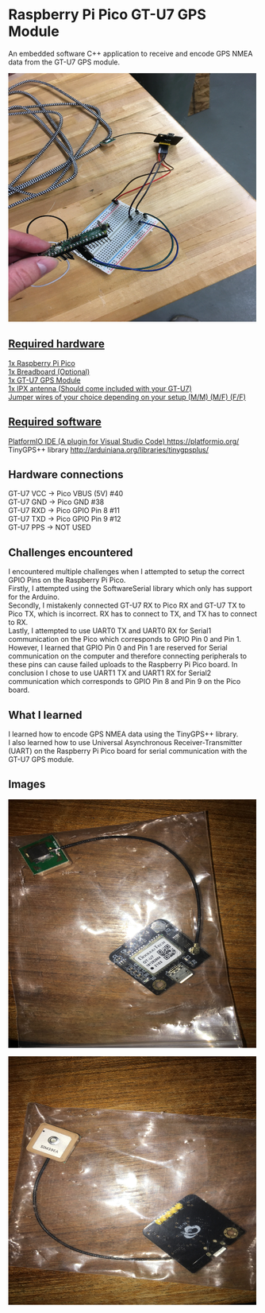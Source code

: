# Raspberry Pi Pico GT-U7 GPS Module

An embedded software C++ application to receive and encode GPS NMEA data from the GT-U7 GPS module.

<p align='left'>
  <a href="#"><img src="https://github.com/Brian-S-Poon/Raspberry-Pi-Pico-Projects/blob/main/Raspberry%20Pi%20Pico%20GT-U7%20GPS%20Module/images/GPS_Module1.JPG" width=500 height=500 </a>
</p>

## Required hardware
1x Raspberry Pi Pico <br>
1x Breadboard (Optional) <br>
1x GT-U7 GPS Module <br>
1x IPX antenna (Should come included with your GT-U7) <br>
Jumper wires of your choice depending on your setup (M/M) (M/F) (F/F)

## Required software
PlatformIO IDE (A plugin for Visual Studio Code) https://platformio.org/ <br>
TinyGPS++ library http://arduiniana.org/libraries/tinygpsplus/

## Hardware connections
GT-U7 VCC -> Pico VBUS (5V) #40 <br>
GT-U7 GND -> Pico GND #38 <br>
GT-U7 RXD -> Pico GPIO Pin 8 #11 <br>
GT-U7 TXD -> Pico GPIO Pin 9 #12 <br>
GT-U7 PPS -> NOT USED <br>

## Challenges encountered
I encountered multiple challenges when I attempted to setup the correct GPIO Pins on the Raspberry Pi Pico. <br> 
Firstly, I attempted using the SoftwareSerial library which only has support for the Arduino. <br>
Secondly, I mistakenly connected GT-U7 RX to Pico RX and GT-U7 TX to Pico TX, which is incorrect. RX has to connect to TX, and TX has to connect to RX. <br>
Lastly, I attempted to use UART0 TX and UART0 RX for Serial1 communication on the Pico which corresponds to GPIO Pin 0 and Pin 1. 
However, I learned that GPIO Pin 0 and Pin 1 are reserved for Serial communication on the computer and therefore connecting peripherals to these pins can cause failed
uploads to the Raspberry Pi Pico board. 
In conclusion I chose to use UART1 TX and UART1 RX for Serial2 communication which corresponds to GPIO Pin 8 and Pin 9 on the Pico board. <br>

## What I learned
I learned how to encode GPS NMEA data using the TinyGPS++ library. <br>
I also learned how to use Universal Asynchronous Receiver-Transmitter (UART) on the Raspberry Pi Pico board for serial communication with the GT-U7 GPS module.

## Images

<p align='left'>
  <a href="#"><img src="https://github.com/Brian-S-Poon/Raspberry-Pi-Pico-Projects/blob/main/Raspberry%20Pi%20Pico%20GT-U7%20GPS%20Module/images/GPS_Module2.JPG" width=500 height=500 </a>
</p>

<p align='left'>
  <a href="#"><img src="https://github.com/Brian-S-Poon/Raspberry-Pi-Pico-Projects/blob/main/Raspberry%20Pi%20Pico%20GT-U7%20GPS%20Module/images/GPS_Module3.JPG" width=500 height=500 </a>
</p>



